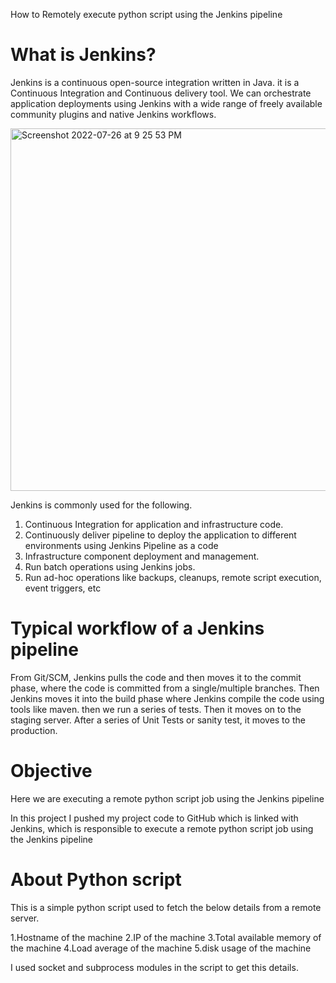
How to Remotely execute python script using the Jenkins pipeline
# What is Jenkins?

Jenkins is a continuous open-source integration written in Java. it is a Continuous Integration and Continuous delivery tool. We can orchestrate application deployments using Jenkins with a wide range of freely available community plugins and native Jenkins workflows.


<img width="580" alt="Screenshot 2022-07-26 at 9 25 53 PM" src="https://user-images.githubusercontent.com/106381638/181053140-4d2896d6-9cfa-4933-9f8e-c48916f3ba06.png">

Jenkins is commonly used for the following.
1. Continuous Integration for application and infrastructure code.
2. Continuously deliver pipeline to deploy the application to different environments using Jenkins Pipeline as a code
3. Infrastructure component deployment and management.
4. Run batch operations using Jenkins jobs.
5. Run ad-hoc operations like backups, cleanups, remote script execution, event triggers, etc

# Typical workflow of a Jenkins pipeline
From Git/SCM, Jenkins pulls the code and then moves it to the commit phase, where the code is committed from a single/multiple branches. Then Jenkins moves it into the build phase where Jenkins compile the code using tools like maven. then we run a series of tests. Then it moves on to the staging server. After a series of Unit Tests or sanity test, it moves to the production.

# Objective
Here we are executing a remote python script job using the Jenkins pipeline

In this project I pushed my project code to GitHub which is linked with Jenkins, which is responsible to execute a remote python script job using the Jenkins pipeline



# About Python script

This is a simple python script used to fetch the below details from a remote server.

1.Hostname of the machine
2.IP of the machine
3.Total available memory of the machine
4.Load average of the machine
5.disk usage of the machine

I used socket and subprocess modules in the script to get this details.











